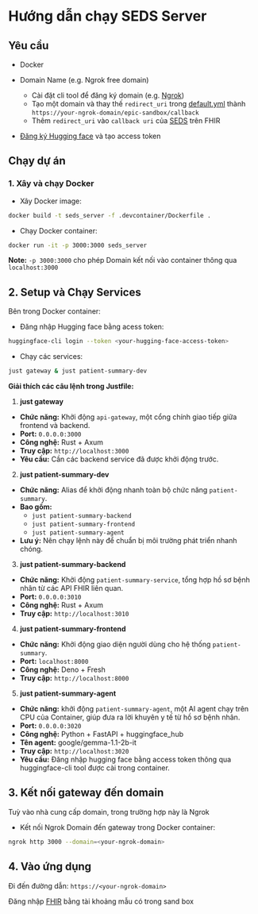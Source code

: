 # Hướng dẫn chạy SEDS Server

## Yêu cầu

- Docker
- Domain Name (e.g. Ngrok free domain)
   - Cài đặt cli tool để đăng ký domain (e.g. [Ngrok](https://ngrok.com/docs/getting-started/))
   - Tạo một domain và thay thế `redirect_uri` trong [default.yml](services/api-gateway/config/default.yaml) thành `https://your-ngrok-domain/epic-sandbox/callback`
   - Thêm `redirect_uri` vào `callback uri` của [SEDS](https://fhir.epic.com/Developer/Apps) trên FHIR

- [Đăng ký Hugging face](https://huggingface.co/docs/hub/en/oauth) và tạo access token

## Chạy dự án

### 1. Xây và chạy Docker

- Xây Docker image:

```sh
docker build -t seds_server -f .devcontainer/Dockerfile .
```

- Chạy Docker container:

```sh
docker run -it -p 3000:3000 seds_server
```

**Note:** `-p 3000:3000` cho phép Domain kết nối vào container thông qua `localhost:3000`

## 2. Setup và Chạy Services

Bên trong Docker container:

- Đăng nhập Hugging face bằng acess token:

```sh
huggingface-cli login --token <your-hugging-face-access-token>
```

- Chạy các services:

```sh
just gateway & just patient-summary-dev
```

**Giải thích các câu lệnh trong Justfile:**

1. **just gateway**

 - **Chức năng:** Khởi động `api-gateway`, một cổng chính giao tiếp giữa frontend và backend.
 - **Port:** `0.0.0.0:3000`
 - **Công nghệ:** Rust + Axum
 - **Truy cập:** `http://localhost:3000`
 - **Yêu cầu:** Cần các backend service đã được khởi động trước.

2. **just patient-summary-dev**

  - **Chức năng:** Alias để khởi động nhanh toàn bộ chức năng `patient-summary`.
  - **Bao gồm:**
    - `just patient-summary-backend`
    - `just patient-summary-frontend`
    - `just patient-summary-agent`
 - **Lưu ý:** Nên chạy lệnh này để chuẩn bị môi trường phát triển nhanh chóng.

3. **just patient-summary-backend**

 - **Chức năng:** Khởi động `patient-summary-service`, tổng hợp hồ sơ bệnh nhân từ các API FHIR liên quan.
 - **Port:** `0.0.0.0:3010`
 - **Công nghệ:** Rust + Axum
 - **Truy cập:** `http://localhost:3010`

4. **just patient-summary-frontend**

 - **Chức năng:**  Khởi động giao diện người dùng cho hệ thống `patient-summary`.
 - **Port:** `localhost:8000`
 - **Công nghệ:** Deno + Fresh
 - **Truy cập:** `http://localhost:8000`

5. **just patient-summary-agent**

 - **Chức năng:** khởi động `patient-summary-agent`, một AI agent chạy trên CPU của Container, giúp đưa ra lời khuyên y tế từ hồ sơ bệnh nhân.
 - **Port:** `0.0.0.0:3020`
 - **Công nghệ:** Python + FastAPI + huggingface_hub
 - **Tên agent:** google/gemma-1.1-2b-it
 - **Truy cập:** `http://localhost:3020`
 - **Yêu cầu:** Đăng nhập hugging face bằng access token thông qua huggingface-cli tool được cài trong container.
 

## 3. Kết nối gateway đến domain

Tuỳ vào nhà cung cấp domain, trong trường hợp này là Ngrok

- Kết nối Ngrok Domain đến gateway trong Docker container:

```sh
ngrok http 3000 --domain=<your-ngrok-domain>
```

## 4. Vào ứng dụng

Đi đến đường dẫn: `https://<your-ngrok-domain>`

Đăng nhập [FHIR](https://fhir.epic.com/Home) bằng tài khoảng mẫu có trong sand box
